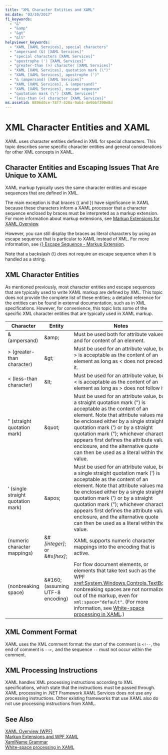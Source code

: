 ```yaml
---
title: "XML Character Entities and XAML"
ms.date: "03/30/2017"
f1_keywords: 
  - "&"
  - "&amp"
  - "&gt"
  - "&lt"
helpviewer_keywords: 
  - "XAML [XAML Services], special characters"
  - "ampersand (&) [XAML Services]"
  - "special characters [XAML Services]"
  - "apostrophe (') [XAML Services]"
  - "greater-than (>) character [XAML Services]"
  - "XAML [XAML Services], quotation mark (\")"
  - "XAML [XAML Services], apostrophe (')"
  - "& (ampersand) [XAML Services]"
  - "XAML [XAML Services], & (ampersand)"
  - "XAML [XAML Services], escape sequence"
  - "quotation mark (\") [XAML Services]"
  - "less-than (<) character [XAML Services]"
ms.assetid: 6896d0ce-74f7-420a-9ab4-de9bbf390e8d
---
```

# XML Character Entities and XAML
XAML uses character entities defined in XML for special characters. This topic describes some specific character entities and general considerations for other XML concepts in XAML.  

<a name="character_entities_and_escaping_issues_that_are_unique_to_xaml"></a>   
## Character Entities and Escaping Issues That Are Unique to XAML  
 XAML markup typically uses the same character entities and escape sequences that are defined in XML.  

 The main exception is that braces ({ and }) have significance in XAML because these characters inform a XAML processor that a character sequence enclosed by braces must be interpreted as a markup extension. For more information about markup extensions, see [Markup Extensions for XAML Overview](../../../docs/framework/xaml-services/markup-extensions-for-xaml-overview.md).  

 However, you can still display the braces as literal characters by using an escape sequence that is particular to XAML instead of XML. For more information, see [{} Escape Sequence - Markup Extension](escape-sequence-markup-extension.md).  

 Note that a backslash (\\) does not require an escape sequence when it is handled as a string.  

<a name="xml_character_entities"></a>   
## XML Character Entities  
 As mentioned previously, most character entities and escape sequences that are typically used to write XAML markup are defined by XML. This topic does not provide the complete list of these entities; a detailed reference for the entities can be found in external documentation, such as in XML specifications. However, for convenience, this topic lists some of the specific XML character entities that are typically used in XAML markup.  


|             Character              |                Entity                |                                                                                                                                                                                                    Notes                                                                                                                                                                                                    |
|------------------------------------|--------------------------------------|-------------------------------------------------------------------------------------------------------------------------------------------------------------------------------------------------------------------------------------------------------------------------------------------------------------------------------------------------------------------------------------------------------------|
|           & (ampersand)            |                \&amp;                |                                                                                                                                                                    Must be used both for attribute values and for content of an element.                                                                                                                                                                    |
|     > (greater-than character)     |                \&gt;                 |                                                                                                                                           Must be used for an attribute value, but > is acceptable as the content of an element as long as < does not precede it.                                                                                                                                           |
|      < (less-than character)       |                \&lt;                 |                                                                                                                                           Must be used for an attribute value, but \< is acceptable as the content of an element as long as > does not follow it.                                                                                                                                           |
|    " (straight quotation mark)     |               \&quot;                |    Must be used for an attribute value, but a straight quotation mark (") is acceptable as the content of an element. Note that attribute values may be enclosed either by a single straight quotation mark (') or by a straight quotation mark ("); whichever character appears first defines the attribute value enclosure, and the alternative quote can then be used as a literal within the value.     |
| ' (single straight quotation mark) |               \&apos;                | Must be used for an attribute value, but a single straight quotation mark (') is acceptable as the content of an element. Note that attribute values may be enclosed either by a single straight quotation mark (') or by a straight quotation mark ("); whichever character appears first defines the attribute value enclosure, and the alternative quote can then be used as a literal within the value. |
|    (numeric character mappings)    | &#*[integer]*; or &#x<em>[hex]</em>; |                                                                                                                                                                 XAML supports numeric character mappings into the encoding that is active.                                                                                                                                                                  |
|        (nonbreaking space)         |  &\#160; (assuming UTF-8 encoding)   |                                For flow document elements, or elements that take text such as the WPF <xref:System.Windows.Controls.TextBox>, nonbreaking spaces are not normalized out of the markup, even for `xml:space="default"`. (For more information, see [White-space processing in XAML](../../../docs/framework/xaml-services/whitespace-processing-in-xaml.md).)                                |

<a name="xml_comment_format"></a>   
## XML Comment Format  
 XAML uses the XML comment format: the start of the comment is `<!--`, the end of comment is `-->,` and the sequence `--` must not occur within the comment.  

<a name="xml_processing_instructions"></a>   
## XML Processing Instructions  
 XAML handles XML processing instructions according to XML specifications, which state that the instructions must be passed through. XAML processing in .NET Framework XAML Services  does not use any processing instructions. Other existing frameworks that use XAML also do not use processing instructions from XAML.  

## See Also  
 [XAML Overview (WPF)](../../../docs/framework/wpf/advanced/xaml-overview-wpf.md)  
 [Markup Extensions and WPF XAML](../../../docs/framework/wpf/advanced/markup-extensions-and-wpf-xaml.md)  
 [XamlName Grammar](../../../docs/framework/xaml-services/xamlname-grammar.md)  
 [White-space processing in XAML](../../../docs/framework/xaml-services/whitespace-processing-in-xaml.md)
